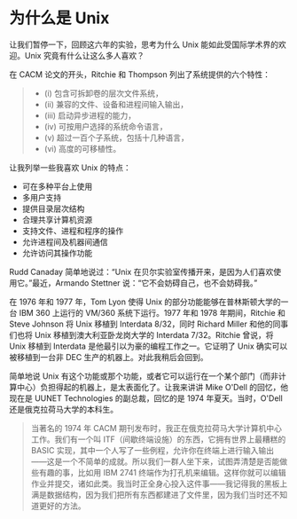# 为什么是 Unix

让我们暂停一下，回顾这六年的实验，思考为什么 Unix 能如此受国际学术界的欢迎。Unix 究竟有什么让这么多人喜欢？

在 CACM 论文的开头，Ritchie 和 Thompson 列出了系统提供的六个特性：

>- (i) 包含可拆卸卷的层次文件系统，
>- (ii) 兼容的文件、设备和进程间输入输出，
>- (iii) 启动异步进程的能力，
>- (iv) 可按用户选择的系统命令语言，
>- (v) 超过一百个子系统，包括十几种语言，
>- (vi) 高度的可移植性。

让我列举一些我喜欢 Unix 的特点：

* 可在多种平台上使用
* 多用户支持
* 提供目录层次结构
* 合理共享计算机资源
* 支持文件、进程和程序的操作
* 允许进程间及机器间通信
* 允许访问其操作功能

Rudd Canaday 简单地说过：“Unix 在贝尔实验室传播开来，是因为人们喜欢使用它。”最近，Armando Stettner 说：“它不会妨碍自己，也不会妨碍我。”

在 1976 年和 1977 年，Tom Lyon 使得 Unix 的部分功能能够在普林斯顿大学的一台 IBM 360 上运行的 VM/360 系统下运行。1977 年和 1978 年期间，Ritchie 和 Steve Johnson 将 Unix 移植到 Interdata 8/32，同时 Richard Miller 和他的同事们也将 Unix 移植到澳大利亚卧龙岗大学的 Interdata 7/32。Ritchie 曾说，将 Unix 移植到 Interdata 是他最引以为豪的编程工作之一。它证明了 Unix 确实可以被移植到一台非 DEC 生产的机器上。对此我稍后会回到。

简单地说 Unix 有这个功能或那个功能，或者它可以运行在一个某个部门（而非计算中心）负担得起的机器上，是太表面化了。让我来讲讲 Mike O'Dell 的回忆，他现在是 UUNET Technologies 的副总裁，回忆的是 1974 年夏天。当时，O'Dell 还是俄克拉荷马大学的本科生。

>当著名的 1974 年 CACM 期刊发布时，我正在俄克拉荷马大学计算机中心工作。我们有一个叫 ITF（间歇终端设施）的东西，它拥有世界上最糟糕的 BASIC 实现，其中一个人写了一些例程，允许你在终端上进行输入输出——这是一个不简单的成就。所以我们一群人坐下来，试图弄清楚是否能做些有趣的事，比如用 IBM 2741 终端作为打孔机来编辑。这样你就可以编辑作业并提交，诸如此类。我当时正全身心投入这件事——我记得我的黑板上满是数据结构，因为我们把所有东西都建进了文件里，因为我们当时还不知道更好的方法。
>
>
